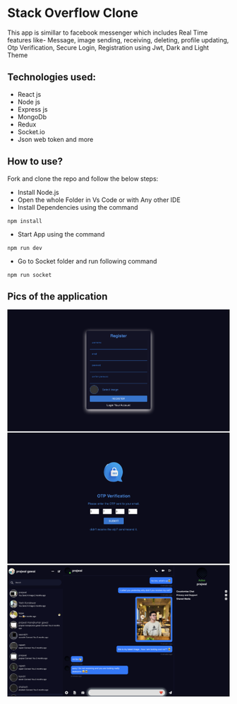 # Stack Overflow Clone

This app is simillar to facebook messenger which includes Real Time features like- Message, image sending, receiving, deleting, profile updating, Otp Verification, Secure Login, Registration using Jwt, Dark and Light Theme

## Technologies used:

- React js
- Node js
- Express js
- MongoDb
- Redux
- Socket.io
- Json web token and more

## How to use?

Fork and clone the repo and follow the below steps:

- Install Node.js
- Open the whole Folder in Vs Code or with Any other IDE
- Install Dependencies using the command

```
npm install
```

- Start App using the command

```
npm run dev
```

- Go to Socket folder and run following command

```
npm run socket
```

## Pics of the application

<img src="./frontend/public/image/registration_messenger.png">
<img src="./frontend/public/image/messenger_otp.png">
<img src="./frontend/public/image/messenger.webp">

